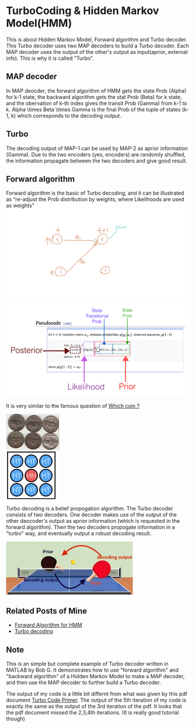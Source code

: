 # TurboCoding & Hidden Markov Model(HMM)
This is about Hidden Markov Model, Forward algorithm and Turbo decoder.
This Turbo decoder uses two MAP decoders to build a Turbo decoder. Each MAP decoder uses the output of the other's output as input(aprior, external info). This is why it is called "Turbo".

## MAP decoder
In MAP deocder, the forward algorithm of HMM gets the state Prob (Alpha) for k-1 state, the backward algorithm gets the stat Prob (Beta) for k state, and the obervation of k-th index gives the transit Prob (Gamma) from k-1 to k. 
Alpha \times Beta \times Gamma is the final Prob of the tuple of states (k-1, k) which corresponds to the decoding output.

## Turbo
The decoding output of MAP-1 can be used by MAP-2 as aprior information (Gamma). Due to the two encoders (yes, encoders) are randomly shuffled, the information propagate between the two decoders and give good result. 

## Forward algorithm
Forward algorithm is the basic of Turbo decoding, and it can be illustrated as “re-adjust the Prob distribution by weights, where Likelihoods are used as weights”
![](pics/forward1.jpeg)
![](pics/forward2.png)

It is very similar to the famous question of [Which coin ?](https://www.quora.com/A-jar-has-1000-coins-of-which-999-are-fair-and-1-is-double-headed-Pick-a-coin-at-random-and-toss-it-10-times-Given-that-you-see-10-heads-what-is-the-probability-that-the-next-toss-of-that-coin-is-also-a-head) 

![](pics/forward3.png)

Turbo decoding is a belief propogation algorithm.
The Turbo decoder consists of two decoders. One decoder makes use of the output of the other deocoder's output as aprior information (which is requested in the forward algorithm). Then the two decoders propogate information in a "turbo" way, and eventually output a robust decoding result.

![](pics/Turbo.jpeg)

## Related Posts of Mine
* [Forward Algorithm for HMM](https://algorithmsdatascience.quora.com/A-quick-note-of-forward-algorithm-for-HMM) 
* [Turbo decoding](https://algorithmsdatascience.quora.com/HMM-Part-7-MAP-Decoder-of-Convolutional-Code-Turbo-Code-GitHub-included) 

## Note
This is an simple but complete example of Turbo decoder written in MATLAB by Bob G. It demonstrates how to use "forward algorithm" and "backward algorithm" of a Hidden Markov Model to make a MAP decoder, and then use the MAP decoder to further build a Turbo decoder.

The output of my code is a little bit differnt from what was given by this pdf document [Turbo Code Primer](http://vashe.org/turbo/turbo_primer_0.0.pdf).
The output of the 5th iteration  of my code is exactly the same as the output of the 3rd iteration of the pdf. It looks that the pdf document missed the 2,3,4th iterations. (It is really good tutorial though)

